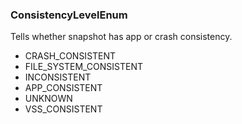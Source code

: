 ### ConsistencyLevelEnum
Tells whether snapshot has app or crash consistency.

- CRASH_CONSISTENT
- FILE_SYSTEM_CONSISTENT
- INCONSISTENT
- APP_CONSISTENT
- UNKNOWN
- VSS_CONSISTENT
